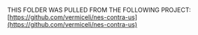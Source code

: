 THIS FOLDER WAS PULLED FROM THE FOLLOWING PROJECT: [https://github.com/vermiceli/nes-contra-us](https://github.com/vermiceli/nes-contra-us)
